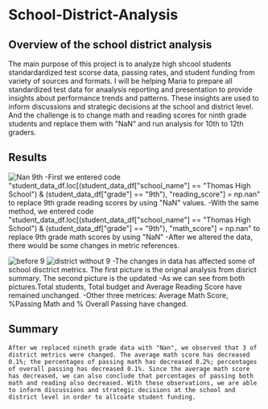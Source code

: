 # School-District-Analysis
## Overview of the school district analysis
  The main purpose of this project is to analyze high shcool students standardardized test scorse data, passing rates, and student funding from variety of sources and formats. I will be helping Maria to prepare all standardized test data for anaalysis reporting and presentation to provide insights about performance trends and patterns. These insights are used to inform discussions and strategic decisions at the school and district level. And the challenge is to change math and reading scores for ninth grade students and replace them with "NaN" and run analysis for 10th to 12th graders.
  
## Results
![Nan 9th](https://user-images.githubusercontent.com/92561493/142800994-64cb2a4e-3db7-4838-b09a-d07e8dfcccc3.PNG)
  -First we entered code "student_data_df.loc[(student_data_df["school_name"] == "Thomas High School") & (student_data_df["grade"] == "9th"), "reading_score"] = np.nan" to replace 9th grade reading scores by using "NaN" values.
  -With the same method, we entered code "student_data_df.loc[(student_data_df["school_name"] == "Thomas High School") & (student_data_df["grade"] == "9th"), "math_score"] = np.nan" to replace 9th grade math scores by using "NaN"
  -After we altered the data, there would be some changes in metric references.

![before 9](https://user-images.githubusercontent.com/92561493/142800706-caa216de-02e2-49fa-bd44-ea8645cc5d72.PNG)
![district without 9](https://user-images.githubusercontent.com/92561493/142800715-f43aaafc-6b27-4bbb-b840-bf605c66d05c.PNG)
 -The changes in data has affected some of school disctrict metrics. The first picture is the orignal analysis from disrict summary. The second picture is the updated 
  -As we can see from both pictures.Total students, Total budget and Average Reading Score have remained unchanged.
  -Other three metrices: Average Math Score, %Passing Math and % Overall Passing have changed.
  
  
  ## Summary
    After we replaced nineth grade data with "Nan", we observed that 3 of district metrics were changed. The average math score has decreased 0.1%; the percentages of passing math has decreased 0.2%; percentages of overall passing has decreased 0.1%. Since the average math score has decreased, we can also conclude that percentages of passing both math and reading also decreased. With these observations, we are able to inform discussions and strategic decisions at the school and district level in order to allcoate student funding. 
